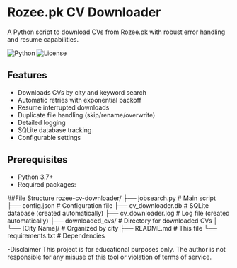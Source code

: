 # Rozee.pk CV Downloader

A Python script to download CVs from Rozee.pk with robust error handling and resume capabilities.

![Python](https://img.shields.io/badge/python-3.7+-blue.svg)
![License](https://img.shields.io/badge/license-MIT-green.svg)

## Features

- Downloads CVs by city and keyword search
- Automatic retries with exponential backoff
- Resume interrupted downloads
- Duplicate file handling (skip/rename/overwrite)
- Detailed logging
- SQLite database tracking
- Configurable settings

## Prerequisites

- Python 3.7+
- Required packages:

##File Structure 
rozee-cv-downloader/
├── jobsearch.py            # Main script
├── config.json             # Configuration file
├── cv_downloader.db        # SQLite database (created automatically)
├── cv_downloader.log       # Log file (created automatically)
├── downloaded_cvs/         # Directory for downloaded CVs
│   └── [City Name]/        # Organized by city
├── README.md               # This file
└── requirements.txt        # Dependencies

-Disclaimer
This project is for educational purposes only. The author is not responsible for any misuse of this tool or violation of terms of service.

